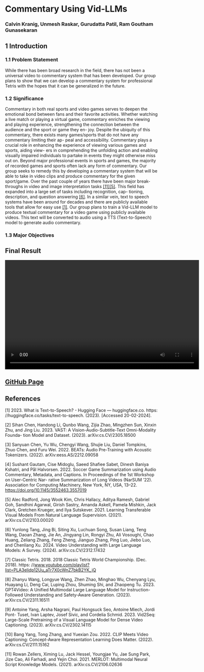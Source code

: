# Commentary Using Vid-LLMs

### Calvin Kranig, Unmesh Raskar, Gurudatta Patil, Ram Goutham Gunasekaran

## 1 Introduction

### 1.1 Problem Statement
While there has been broad research in the field, there has not been
a universal video to commentary system that has been developed.
Our group plans to show that we can develop a commentary system
for professional Tetris with the hopes that it can be generalized in
the future.

### 1.2 Significance
Commentary in both real sports and video games serves to deepen
the emotional bond between fans and their favorite activities. Whether
watching a live match or playing a virtual game, commentary
enriches the viewing and playing experience, strengthening the
connection between the audience and the sport or game they en-
joy. Despite the ubiquity of this commentary, there exists many
games/sports that do not have any commentary limiting their ap-
peal and accessibility. Commentary plays a crucial role in enhancing
the experience of viewing various games and sports, aiding view-
ers in comprehending the unfolding action and enabling visually
impaired individuals to partake in events they might otherwise
miss out on. Beyond major professional events in sports and games,
the majority of recorded games and sports often lack any form
of commentary. Our group seeks to remedy this by developing a
commentary system that will be able to take in video clips and
produce commentary for the given sport/game.
Over the past couple of years there have been major break-
throughs in video and image interpretation tasks [[11]](#references)[[5]](#references). This field
has expanded into a large set of tasks including recognition, cap-
tioning, description, and question answering [[6]](#references). In a similar vein,
text to speech systems have been around for decades and there
are publicly available tools that allow for easy use [[1]](#references). Our group
plans to train a Vid-LLM model to produce textual commentary
for a video game using publicly available videos. This text will be
converted to audio using a TTS (Text-to-Speech) model to generate
audio commentary.

### 1.3 Major Objectives


## Final Result
<video width="640" height="360" controls>
  <source src="assets/output_with_commentary.mp4" type="video/mp4">
</video>

## [GitHub Page](https://github.com/Tetris-VidLLM/commentary_vidLLM)

## References
[1] 2023. What is Text-to-Speech? - Hugging Face — huggingface.co. https:
//huggingface.co/tasks/text-to-speech. (2023). [Accessed 20-02-2024].

[2] Sihan Chen, Handong Li, Qunbo Wang, Zijia Zhao, Mingzhen Sun, Xinxin Zhu,
and Jing Liu. 2023. VAST: A Vision-Audio-Subtitle-Text Omni-Modality Founda-
tion Model and Dataset. (2023). arXiv:cs.CV/2305.18500

[3] Sanyuan Chen, Yu Wu, Chengyi Wang, Shujie Liu, Daniel Tompkins, Zhuo Chen,
and Furu Wei. 2022. BEATs: Audio Pre-Training with Acoustic Tokenizers. (2022).
arXiv:eess.AS/2212.09058

[4] Sushant Gautam, Cise Midoglu, Saeed Shafiee Sabet, Dinesh Baniya Kshatri, and
Pål Halvorsen. 2022. Soccer Game Summarization using Audio Commentary,
Metadata, and Captions. In Proceedings of the 1st Workshop on User-Centric Nar-
rative Summarization of Long Videos (NarSUM ’22). Association for Computing
Machinery, New York, NY, USA, 13–22. https://doi.org/10.1145/3552463.3557019

[5] Alec Radford, Jong Wook Kim, Chris Hallacy, Aditya Ramesh, Gabriel Goh,
Sandhini Agarwal, Girish Sastry, Amanda Askell, Pamela Mishkin, Jack Clark,
Gretchen Krueger, and Ilya Sutskever. 2021. Learning Transferable Visual Models
From Natural Language Supervision. (2021). arXiv:cs.CV/2103.00020

[6] Yunlong Tang, Jing Bi, Siting Xu, Luchuan Song, Susan Liang, Teng Wang, Daoan
Zhang, Jie An, Jingyang Lin, Rongyi Zhu, Ali Vosoughi, Chao Huang, Zeliang
Zhang, Feng Zheng, Jianguo Zhang, Ping Luo, Jiebo Luo, and Chenliang Xu.
2024. Video Understanding with Large Language Models: A Survey. (2024).
arXiv:cs.CV/2312.17432

[7] Classic Tetris. 2018. 2018 Classic Tetris World Championship. (Dec. 2018). https:
//www.youtube.com/playlist?list=PLA3elidp12Uu_aTr7X0cWnZ7bkB2YK_jQ

[8] Zhanyu Wang, Longyue Wang, Zhen Zhao, Minghao Wu, Chenyang Lyu,
Huayang Li, Deng Cai, Luping Zhou, Shuming Shi, and Zhaopeng Tu.
2023. GPT4Video: A Unified Multimodal Large Language Model for
lnstruction-Followed Understanding and Safety-Aware Generation. (2023).
arXiv:cs.CV/2311.16511

[9] Antoine Yang, Arsha Nagrani, Paul Hongsuck Seo, Antoine Miech, Jordi Pont-
Tuset, Ivan Laptev, Josef Sivic, and Cordelia Schmid. 2023. Vid2Seq: Large-Scale
Pretraining of a Visual Language Model for Dense Video Captioning. (2023).
arXiv:cs.CV/2302.14115

[10] Bang Yang, Tong Zhang, and Yuexian Zou. 2022. CLIP Meets Video
Captioning: Concept-Aware Representation Learning Does Matter. (2022).
arXiv:cs.CV/2111.15162

[11] Rowan Zellers, Ximing Lu, Jack Hessel, Youngjae Yu, Jae Sung Park, Jize Cao, Ali
Farhadi, and Yejin Choi. 2021. MERLOT: Multimodal Neural Script Knowledge
Models. (2021). arXiv:cs.CV/2106.02636
